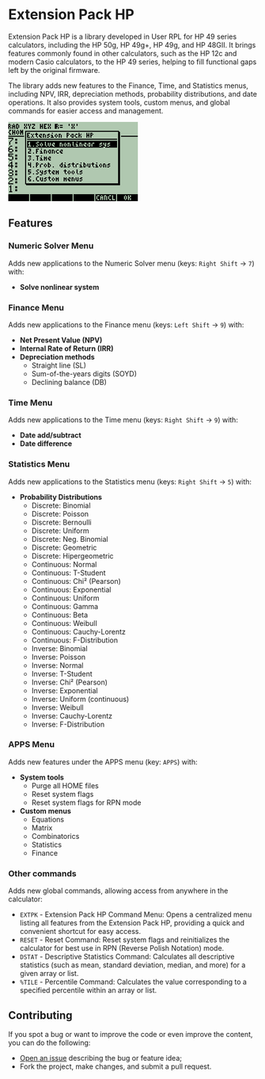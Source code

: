 # Extension Pack HP

Extension Pack HP is a library developed in User RPL for HP 49 series calculators, including the HP 50g, HP 49g+, HP 49g, and HP 48GII. It brings features commonly found in other calculators, such as the HP 12c and modern Casio calculators, to the HP 49 series, helping to fill functional gaps left by the original firmware.

The library adds new features to the Finance, Time, and Statistics menus, including NPV, IRR, depreciation methods, probability distributions, and date operations. It also provides system tools, custom menus, and global commands for easier access and management.

![screenshot](screenshot.png)

## Features

### Numeric Solver Menu

Adds new applications to the Numeric Solver menu (keys: `Right Shift` → `7`) with:

- **Solve nonlinear system**

### Finance Menu

Adds new applications to the Finance menu (keys: `Left Shift` → `9`) with:

- **Net Present Value (NPV)**
- **Internal Rate of Return (IRR)**
- **Depreciation methods**
    - Straight line (SL)
    - Sum-of-the-years digits (SOYD)
    - Declining balance (DB)

### Time Menu

Adds new applications to the Time menu (keys: `Right Shift` → `9`) with:

- **Date add/subtract**
- **Date difference**

### Statistics Menu

Adds new applications to the Statistics menu (keys: `Right Shift` → `5`) with:
- **Probability Distributions**
    - Discrete: Binomial
    - Discrete: Poisson
    - Discrete: Bernoulli
    - Discrete: Uniform
    - Discrete: Neg. Binomial
    - Discrete: Geometric
    - Discrete: Hipergeometric
    - Continuous: Normal
    - Continuous: T-Student
    - Continuous: Chi² (Pearson)
    - Continuous: Exponential
    - Continuous: Uniform
    - Continuous: Gamma
    - Continuous: Beta
    - Continuous: Weibull
    - Continuous: Cauchy-Lorentz
    - Continuous: F-Distribution
    - Inverse: Binomial
    - Inverse: Poisson
    - Inverse: Normal
    - Inverse: T-Student
    - Inverse: Chi² (Pearson)
    - Inverse: Exponential
    - Inverse: Uniform (continuous)
    - Inverse: Weibull
    - Inverse: Cauchy-Lorentz
    - Inverse: F-Distribution

### APPS Menu

Adds new features under the APPS menu (key: `APPS`) with:

- **System tools**
    - Purge all HOME files
    - Reset system flags
    - Reset system flags for RPN mode
- **Custom menus**
    - Equations
    - Matrix
    - Combinatorics
    - Statistics
    - Finance

### Other commands

Adds new global commands, allowing access from anywhere in the calculator:

- `EXTPK` - Extension Pack HP Command Menu: Opens a centralized menu listing all features from the Extension Pack HP, providing a quick and convenient shortcut for easy access.
- `RESET` - Reset Command: Reset system flags and reinitializes the calculator for best use in RPN (Reverse Polish Notation) mode.
- `DSTAT` - Descriptive Statistics Command: Calculates all descriptive statistics (such as mean, standard deviation, median, and more) for a given array or list.
- `%TILE` - Percentile Command: Calculates the value corresponding to a specified percentile within an array or list.

## Contributing

If you spot a bug or want to improve the code or even improve the content, you can do the following:

- [Open an issue](https://github.com/cfgnunes/extension-pack-hp/issues/new)
  describing the bug or feature idea;
- Fork the project, make changes, and submit a pull request.
